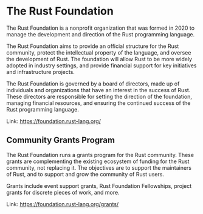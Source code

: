# The Rust Foundation

The Rust Foundation is a nonprofit organization that was formed in 2020 to manage the development and direction of the Rust programming language.

The Rust Foundation aims to provide an official structure for the Rust community, protect the intellectual property of the language, and oversee the development of Rust. The foundation will allow Rust to be more widely adopted in industry settings, and provide financial support for key initiatives and infrastructure projects.

The Rust Foundation is governed by a board of directors, made up of individuals and organizations that have an interest in the success of Rust. These directors are responsible for setting the direction of the foundation, managing financial resources, and ensuring the continued success of the Rust programming language.

Link: <https://foundation.rust-lang.org/>


## Community Grants Program

The Rust Foundation runs a grants program for the Rust community. These grants are complementing the existing ecosystem of funding for the Rust community, not replacing it. The objectives are to support the maintainers of Rust, and to support and grow the community of Rust users.

Grants include event support grants, Rust Foundation Fellowships, project grants for discrete pieces of work, and more.

Link: <https://foundation.rust-lang.org/grants/>
